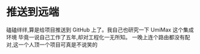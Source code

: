 # 推送到远端

磕磕绊绊,算是给项目推送到 GitHub 上了。我自己也研究一下 UmiMax 这个集成环境 毕竟一说自己工作了五年,却对工程化一无所知。 一晚上连个路由都没有配对,这一个人顶一个项目可真是不说笑的
